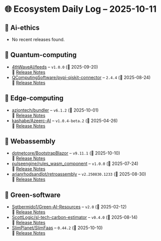 # 🌐 Ecosystem Daily Log – 2025-10-11

## 🔹 Ai-ethics
- No recent releases found.

## 🔹 Quantum-computing
- [4thWaveAI/feeds](https://github.com/4thWaveAI/feeds/releases/tag/v1.0.0) – `v1.0.0` (📅 2025-09-20)  
  🔗 [Release Notes](https://github.com/4thWaveAI/feeds/releases/tag/v1.0.0)
- [QComputingSoftware/pypi-qiskit-connector](https://github.com/QComputingSoftware/pypi-qiskit-connector/releases/tag/2.4.4) – `2.4.4` (📅 2025-08-24)  
  🔗 [Release Notes](https://github.com/QComputingSoftware/pypi-qiskit-connector/releases/tag/2.4.4)

## 🔹 Edge-computing
- [aziontech/bundler](https://github.com/aziontech/bundler/releases/tag/v6.1.2) – `v6.1.2` (📅 2025-10-01)  
  🔗 [Release Notes](https://github.com/aziontech/bundler/releases/tag/v6.1.2)
- [kashabe/Azeerc-AI](https://github.com/kashabe/Azeerc-AI/releases/tag/v1.0.4-beta.2) – `v1.0.4-beta.2` (📅 2025-04-26)  
  🔗 [Release Notes](https://github.com/kashabe/Azeerc-AI/releases/tag/v1.0.4-beta.2)

## 🔹 Webassembly
- [dotnetcore/BootstrapBlazor](https://github.com/dotnetcore/BootstrapBlazor/releases/tag/v9.11.1) – `v9.11.1` (📅 2025-10-10)  
  🔗 [Release Notes](https://github.com/dotnetcore/BootstrapBlazor/releases/tag/v9.11.1)
- [pulseengine/rules_wasm_component](https://github.com/pulseengine/rules_wasm_component/releases/tag/v1.0.0) – `v1.0.0` (📅 2025-07-24)  
  🔗 [Release Notes](https://github.com/pulseengine/rules_wasm_component/releases/tag/v1.0.0)
- [arianrhodsandlot/retroassembly](https://github.com/arianrhodsandlot/retroassembly/releases/tag/v2.250830.1233) – `v2.250830.1233` (📅 2025-08-30)  
  🔗 [Release Notes](https://github.com/arianrhodsandlot/retroassembly/releases/tag/v2.250830.1233)

## 🔹 Green-software
- [Sgtbermido1/Green-AI-Resources](https://github.com/Sgtbermido1/Green-AI-Resources/releases/tag/v2.0) – `v2.0` (📅 2025-02-12)  
  🔗 [Release Notes](https://github.com/Sgtbermido1/Green-AI-Resources/releases/tag/v2.0)
- [ScottLogic/sl-tech-carbon-estimator](https://github.com/ScottLogic/sl-tech-carbon-estimator/releases/tag/v0.4.0) – `v0.4.0` (📅 2025-08-14)  
  🔗 [Release Notes](https://github.com/ScottLogic/sl-tech-carbon-estimator/releases/tag/v0.4.0)
- [SlimPlanet/SlimFaas](https://github.com/SlimPlanet/SlimFaas/releases/tag/0.44.2) – `0.44.2` (📅 2025-10-10)  
  🔗 [Release Notes](https://github.com/SlimPlanet/SlimFaas/releases/tag/0.44.2)